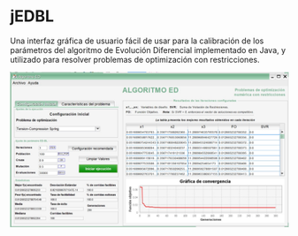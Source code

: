 # jEDBL
Una interfaz gráfica de usuario fácil de usar para la calibración de los parámetros del algoritmo de Evolución Diferencial implementado en Java, y utilizado para resolver problemas de optimización con restricciones.

![ED-BL-UI](https://github.com/Betaniaho/DifferentialEvolutionv1.0/blob/main/EdInterfaz.jpg)

